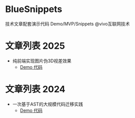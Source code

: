 # BlueSnippets
技术文章配套演示代码 Demo/MVP/Snippets   @vivo互联网技术


# 文章列表 2025

- 纯前端实现图片伪3D视差效果
  - [Demo 代码](./demos/parallax)




# 文章列表 2024

- 一次基于AST的大规模代码迁移实践
  - [Demo 代码](./demos/ast-migration)



